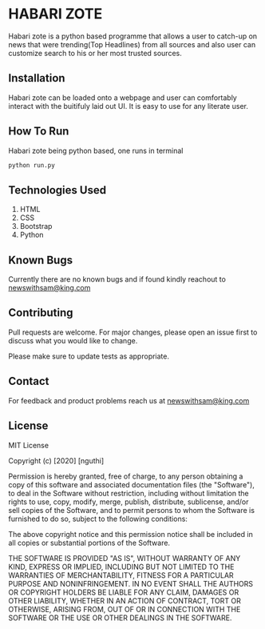 # HABARI ZOTE

Habari zote is a python based programme that allows a user to catch-up on news that were trending(Top Headlines) from all sources and also user can customize search to his or her most trusted sources.


## Installation

Habari zote can be loaded onto a webpage and user can comfortably interact with the buitifuly laid out UI. It is easy to use for any literate user.


## How To Run

Habari zote being python based, one runs in terminal 
```bash
python run.py
```

## Technologies Used

1. HTML
2. CSS
3. Bootstrap
4. Python


## Known Bugs

Currently there are no known bugs and if found kindly reachout to newswithsam@king.com

## Contributing

Pull requests are welcome. For major changes, please open an issue first to discuss what you would like to change.

Please make sure to update tests as appropriate.


## Contact

For feedback and product problems reach us at newswithsam@king.com

## License

MIT License

Copyright (c) [2020] [nguthi]

Permission is hereby granted, free of charge, to any person obtaining a copy
of this software and associated documentation files (the "Software"), to deal
in the Software without restriction, including without limitation the rights
to use, copy, modify, merge, publish, distribute, sublicense, and/or sell
copies of the Software, and to permit persons to whom the Software is
furnished to do so, subject to the following conditions:

The above copyright notice and this permission notice shall be included in all
copies or substantial portions of the Software.

THE SOFTWARE IS PROVIDED "AS IS", WITHOUT WARRANTY OF ANY KIND, EXPRESS OR
IMPLIED, INCLUDING BUT NOT LIMITED TO THE WARRANTIES OF MERCHANTABILITY,
FITNESS FOR A PARTICULAR PURPOSE AND NONINFRINGEMENT. IN NO EVENT SHALL THE
AUTHORS OR COPYRIGHT HOLDERS BE LIABLE FOR ANY CLAIM, DAMAGES OR OTHER
LIABILITY, WHETHER IN AN ACTION OF CONTRACT, TORT OR OTHERWISE, ARISING FROM,
OUT OF OR IN CONNECTION WITH THE SOFTWARE OR THE USE OR OTHER DEALINGS IN THE
SOFTWARE.
